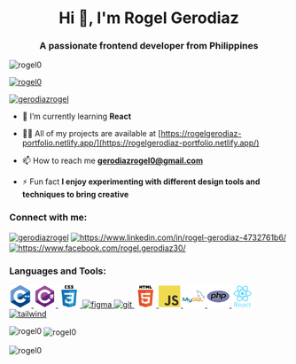 <h1 align="center">Hi 👋, I'm Rogel Gerodiaz</h1>
<h3 align="center">A passionate frontend developer from Philippines</h3>

<p align="left"> <img src="https://komarev.com/ghpvc/?username=rogel0&label=Profile%20views&color=0e75b6&style=flat" alt="rogel0" /> </p>

<p align="left"> <a href="https://github.com/ryo-ma/github-profile-trophy"><img src="https://github-profile-trophy.vercel.app/?username=rogel0" alt="rogel0" /></a> </p>

<p align="left"> <a href="https://twitter.com/gerodiazrogel" target="blank"><img src="https://img.shields.io/twitter/follow/gerodiazrogel?logo=twitter&style=for-the-badge" alt="gerodiazrogel" /></a> </p>

- 🌱 I’m currently learning **React**

- 👨‍💻 All of my projects are available at [https://rogelgerodiaz-portfolio.netlify.app/](https://rogelgerodiaz-portfolio.netlify.app/)

- 📫 How to reach me **gerodiazrogel0@gmail.com**

- ⚡ Fun fact **I enjoy experimenting with different design tools and techniques to bring creative**

<h3 align="left">Connect with me:</h3>
<p align="left">
<a href="https://twitter.com/gerodiazrogel" target="blank"><img align="center" src="https://raw.githubusercontent.com/rahuldkjain/github-profile-readme-generator/master/src/images/icons/Social/twitter.svg" alt="gerodiazrogel" height="30" width="40" /></a>
<a href="https://linkedin.com/in/https://www.linkedin.com/in/rogel-gerodiaz-4732761b6/" target="blank"><img align="center" src="https://raw.githubusercontent.com/rahuldkjain/github-profile-readme-generator/master/src/images/icons/Social/linked-in-alt.svg" alt="https://www.linkedin.com/in/rogel-gerodiaz-4732761b6/" height="30" width="40" /></a>
<a href="https://fb.com/https://www.facebook.com/rogel.gerodiaz30/" target="blank"><img align="center" src="https://raw.githubusercontent.com/rahuldkjain/github-profile-readme-generator/master/src/images/icons/Social/facebook.svg" alt="https://www.facebook.com/rogel.gerodiaz30/" height="30" width="40" /></a>
</p>

<h3 align="left">Languages and Tools:</h3>
<p align="left"> <a href="https://www.w3schools.com/cpp/" target="_blank" rel="noreferrer"> <img src="https://raw.githubusercontent.com/devicons/devicon/master/icons/cplusplus/cplusplus-original.svg" alt="cplusplus" width="40" height="40"/> </a> <a href="https://www.w3schools.com/cs/" target="_blank" rel="noreferrer"> <img src="https://raw.githubusercontent.com/devicons/devicon/master/icons/csharp/csharp-original.svg" alt="csharp" width="40" height="40"/> </a> <a href="https://www.w3schools.com/css/" target="_blank" rel="noreferrer"> <img src="https://raw.githubusercontent.com/devicons/devicon/master/icons/css3/css3-original-wordmark.svg" alt="css3" width="40" height="40"/> </a> <a href="https://www.figma.com/" target="_blank" rel="noreferrer"> <img src="https://www.vectorlogo.zone/logos/figma/figma-icon.svg" alt="figma" width="40" height="40"/> </a> <a href="https://git-scm.com/" target="_blank" rel="noreferrer"> <img src="https://www.vectorlogo.zone/logos/git-scm/git-scm-icon.svg" alt="git" width="40" height="40"/> </a> <a href="https://www.w3.org/html/" target="_blank" rel="noreferrer"> <img src="https://raw.githubusercontent.com/devicons/devicon/master/icons/html5/html5-original-wordmark.svg" alt="html5" width="40" height="40"/> </a> <a href="https://developer.mozilla.org/en-US/docs/Web/JavaScript" target="_blank" rel="noreferrer"> <img src="https://raw.githubusercontent.com/devicons/devicon/master/icons/javascript/javascript-original.svg" alt="javascript" width="40" height="40"/> </a> <a href="https://www.mysql.com/" target="_blank" rel="noreferrer"> <img src="https://raw.githubusercontent.com/devicons/devicon/master/icons/mysql/mysql-original-wordmark.svg" alt="mysql" width="40" height="40"/> </a> <a href="https://www.php.net" target="_blank" rel="noreferrer"> <img src="https://raw.githubusercontent.com/devicons/devicon/master/icons/php/php-original.svg" alt="php" width="40" height="40"/> </a> <a href="https://reactjs.org/" target="_blank" rel="noreferrer"> <img src="https://raw.githubusercontent.com/devicons/devicon/master/icons/react/react-original-wordmark.svg" alt="react" width="40" height="40"/> </a> <a href="https://tailwindcss.com/" target="_blank" rel="noreferrer"> <img src="https://www.vectorlogo.zone/logos/tailwindcss/tailwindcss-icon.svg" alt="tailwind" width="40" height="40"/> </a> </p>

<p><img align="left" src="https://github-readme-stats.vercel.app/api/top-langs?username=rogel0&show_icons=true&locale=en&layout=compact" alt="rogel0" /></p>

<p>&nbsp;<img align="center" src="https://github-readme-stats.vercel.app/api?username=rogel0&show_icons=true&locale=en" alt="rogel0" /></p>

<p><img align="center" src="https://github-readme-streak-stats.herokuapp.com/?user=rogel0&" alt="rogel0" /></p>
